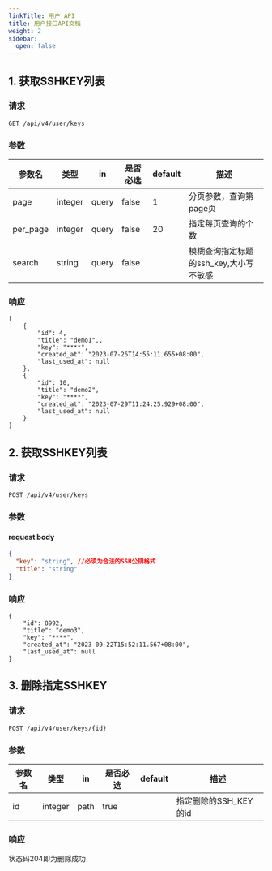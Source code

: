 ```yaml
---
linkTitle: 用户 API
title: 用户接口API文档
weight: 2
sidebar:
  open: false
---
```


## 1. 获取SSHKEY列表

### 请求

`GET /api/v4/user/keys`

### 参数

| 参数名       | 类型   | in|是否必选|default|描述                 |
| ------------ | ------ | ----|---|-------------------- | ------------ |
| page     | integer | query | false    | 1       | 分页参数，查询第page页                 |
| per_page | integer | query | false    | 20      | 指定每页查询的个数                     |
| search | string | query |false||模糊查询指定标题的ssh_key,大小写不敏感|

### 响应

```
[
    {
        "id": 4,
        "title": "demo1",,
        "key": "****",
        "created_at": "2023-07-26T14:55:11.655+08:00",
        "last_used_at": null
    },
    {
        "id": 10,
        "title": "demo2",
        "key": "****",
        "created_at": "2023-07-29T11:24:25.929+08:00",
        "last_used_at": null
    }
]
```
## 2. 获取SSHKEY列表

### 请求

`POST /api/v4/user/keys`

### 参数

#### request body

``` json
{
  "key": "string", //必须为合法的SSH公钥格式
  "title": "string"
}
```
### 响应

```
{
    "id": 8992,
    "title": "demo3",
    "key": "****",
    "created_at": "2023-09-22T15:52:11.567+08:00",
    "last_used_at": null
}
```
## 3. 删除指定SSHKEY

### 请求

`POST /api/v4/user/keys/{id}`

### 参数

| 参数名       | 类型   | in|是否必选|default|描述                 |
| ------------ | ------ | ----|---|-------------------- | ------------ |
| id     | integer | path | true    |       | 指定删除的SSH_KEY的id      |

### 响应

状态码204即为删除成功



